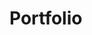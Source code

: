 # Portfolio

[logo]: https://github.com/adam-p/markdown-here/raw/master/src/common/images/icon48.png "Logo Title Text 2"
